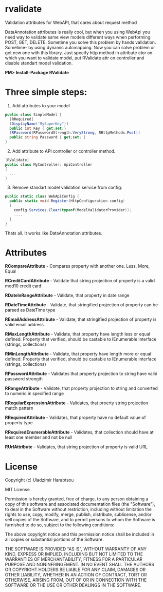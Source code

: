 rvalidate
=========

Validation attributes for WebAPI, that cares about request method

  DataAnnotation attributes is really cool, but when you using WebApi you need way 
to validate same view models different ways when performing POST, GET, DELETE.
Sometime you solve this problem by hands validation. Sometime- by using dynamic 
automapping. 
Now you can solve problem or get new one with this library. Just specify http method
in attribute ctor on which you want to validate model, put RValidate attr on controller 
and disable standart model validation.

**PM> Install-Package RValidate**

Three simple steps:
==================

1. Add attributes to your model
```csharp
public class SimpleModel {
  [RRequired]
  [DisplayName("MySuperKey")]
  public int Key { get;set;}
  [RPassword(RPasswordStrength.VeryStrong, RHttpMethods.Post)]
  public string Password { get;set; }
}
```
2. Add attribute to API controller or controller method.
```csharp
[RValidate]
public class MyController: ApiController
{
  ...
}
```
3. Remove standart model validation service from config:
```csharp
public static class WebApiConfig {
  public static void Register(HttpConfiguration config)
  {
    config.Services.Clear(typeof(ModelValidatorProvider));
    ....
  }
}
```

Thats all. It works like DataAnnotation attributes.

Attributes
==========

**RCompareAttribute** - Compares property with another one. Less, More, Equal

**RCreditCardAttribute** - Validate that string projection of property is a valid mod10 credit card

**RDateInRangeAttribute** - Validate, that property in date range

**RDateTimeAttribute** - Validate, that stringified projection of property can be parsed as DateTime type

**REmailAddressAttribute** -  Validate, that stringified projection of property is valid email address

**RMaxLengthAttribute** - Validate, that property have length less or equal defined. Property that verified, should be castable                       to IEnumerable interface (strings, collections)

**RMinLengthAttribute** - Validate, that property have length more or equal defined. Property that verified, should be castable                       to IEnumerable interface (strings, collections)

**RPasswordAttribute** - Validates that property projection to string have valid password strength

**RRangeAttribute** -  Validate, that property projection to string and converted to numeric in specified range

**RRegularExpressionAttribute** - Validates, that proerty string projection match pattern

**RRequiredAttribute** -  Validates, that property have no default value of property type

**RRequiredEnumerableAttribute** - Validates, that collection should have at least one member and not be null

**RUrlAttribute** - Validates, that string projection of property is valid URL


License
=======
Copyright (c) Uladzimir Harabtsou

MIT License

Permission is hereby granted, free of charge, to any person obtaining a copy of this software and associated documentation files (the "Software"), to deal in the Software without restriction, including without limitation the rights to use, copy, modify, merge, publish, distribute, sublicense, and/or sell copies of the Software, and to permit persons to whom the Software is furnished to do so, subject to the following conditions:

The above copyright notice and this permission notice shall be included in all copies or substantial portions of the Software.

THE SOFTWARE IS PROVIDED "AS IS", WITHOUT WARRANTY OF ANY KIND, EXPRESS OR IMPLIED, INCLUDING BUT NOT LIMITED TO THE WARRANTIES OF MERCHANTABILITY, FITNESS FOR A PARTICULAR PURPOSE AND NONINFRINGEMENT. IN NO EVENT SHALL THE AUTHORS OR COPYRIGHT HOLDERS BE LIABLE FOR ANY CLAIM, DAMAGES OR OTHER LIABILITY, WHETHER IN AN ACTION OF CONTRACT, TORT OR OTHERWISE, ARISING FROM, OUT OF OR IN CONNECTION WITH THE SOFTWARE OR THE USE OR OTHER DEALINGS IN THE SOFTWARE.
